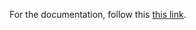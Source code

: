 For the documentation, follow this  <a href="https://htmlpreview.github.io/?https://raw.githubusercontent.com/ahhz/moving_window/master/documentation/html/index.html" target="_blank">this link</a>.

